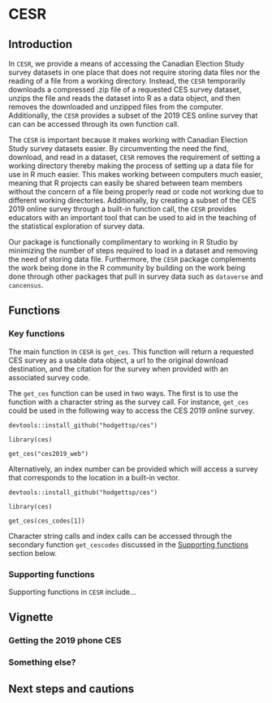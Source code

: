 # CESR

## Introduction
In `CESR`, we provide a means of accessing the Canadian Election Study survey datasets in one place that does not require storing data files nor the reading of a file from a working directory. Instead, the `CESR` temporarily downloads a compressed .zip file of a requested CES survey dataset, unzips the file and reads the dataset into R as a data object, and then removes the downloaded and unzipped files from the computer. Additionally, the `CESR` provides a subset of the 2019 CES online survey that can can be accessed through its own function call. 

The `CESR` is important because it makes working with Canadian Election Study survey datasets easier. By circumventing the need the find, download, and read in a dataset, `CESR` removes the requirement of setting a working directory thereby making the process of setting up a data file for use in R much easier. This makes working between computers much easier, meaning that R projects can easily be shared between team members without the concern of a file being properly read or code not working due to different working directories. Additionally, by creating a subset of the CES 2019 online survey through a built-in function call, the `CESR` provides educators with an important tool that can be used to aid in the teaching of the statistical exploration of survey data.

Our package is functionally complimentary to working in R Studio by minimizing the number of steps required to load in a dataset and removing the need of storing data file. Furthermore, the `CESR` package complements the work being done in the R community by building on the work being done through other packages that pull in survey data such as `dataverse` and `cancensus`.

## Functions

### Key functions
The main function in `CESR` is `get_ces`. This function will return a requested CES survey as a usable data object, a url to the original download destination, and the citation for the survey when provided with an associated survey code.

The `get_ces` function can be used in two ways. The first is to use the function with a character string as the survey call. For instance, `get_ces` could be used in the following way to access the CES 2019 online survey. 

```
devtools::install_github("hodgettsp/ces")

library(ces)

get_ces("ces2019_web")
```

Alternatively, an index number can be provided which will access a survey that corresponds to the location in a built-in vector.

```
devtools::install_github("hodgettsp/ces")

library(ces)

get_ces(ces_codes[1])

```

Character string calls and index calls can be accessed through the secondary function `get_cescodes` discussed in the [Supporting functions](#Supporting-functions) section below.

### Supporting functions
Supporting functions in `CESR` include...


## Vignette

### Getting the 2019 phone CES

### Something else?


## Next steps and cautions
